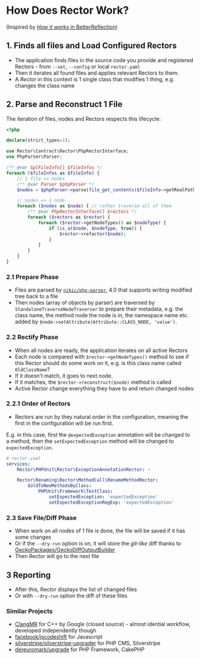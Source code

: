 # How Does Rector Work?

(Inspired by [*How it works* in BetterReflection](https://github.com/Roave/BetterReflection/blob/master/docs/how-it-works.md))

## 1. Finds all files and Load Configured Rectors

- The application finds files in the source code you provide and registered Rectors - from `--set`, `--config` or local `rector.yaml`
- Then it iterates all found files and applies relevant Rectors to them.
- A *Rector* in this context is 1 single class that modifies 1 thing, e.g. changes the class name

## 2. Parse and Reconstruct 1 File

The iteration of files, nodes and Rectors respects this lifecycle:

```php
<?php

declare(strict_types=1);

use Rector\Contract\Rector\PhpRectorInterface;
use PhpParser\Parser;

/** @var SplFileInfo[] $fileInfos */
foreach ($fileInfos as $fileInfo) {
    // 1 file => nodes
    /** @var Parser $phpParser */
    $nodes = $phpParser->parse(file_get_contents($fileInfo->getRealPath()));

    // nodes => 1 node
    foreach ($nodes as $node) { // rather traverse all of them
        /** @var PhpRectorInterface[] $rectors */
        foreach ($rectors as $rector) {
            foreach ($rector->getNodeTypes() as $nodeType) {
                if (is_a($node, $nodeType, true)) {
                    $rector->refactor($node);
                }
            }
        }
    }
}
```

### 2.1 Prepare Phase

- Files are parsed by [`nikic/php-parser`](https://github.com/nikic/PHP-Parser), 4.0 that supports writing modified tree back to a file
- Then nodes (array of objects by parser) are traversed by `StandaloneTraverseNodeTraverser` to prepare their metadata, e.g. the class name, the method node the node is in, the namespace name etc. added by `$node->setAttribute(Attribute::CLASS_NODE, 'value')`.

### 2.2 Rectify Phase

- When all nodes are ready, the application iterates on all active Rectors
- Each node is compared with `$rector->getNodeTypes()` method to see if this Rector should do some work on it, e.g. is this class name called `OldClassName`?
- If it doesn't match, it goes to next node.
- If it matches, the `$rector->reconstruct($node)` method is called
- Active Rector change everything they have to and return changed nodes

### 2.2.1 Order of Rectors

- Rectors are run by they natural order in the configuration, meaning the first
in the configuration will be run first.

E.g. in this case, first the `@expectedException` annotation will be changed to a method,
 then the `setExpectedException` method will be changed to `expectedException`.

```yaml
# rector.yaml
services:
    Rector\PHPUnit\Rector\ExceptionAnnotationRector: ~

    Rector\Renaming\Rector\MethodCall\RenameMethodRector:
        $oldToNewMethodsByClass:
            PHPUnit\Framework\TestClass:
                setExpectedException: 'expectedException'
                setExpectedExceptionRegExp: 'expectedException'
```

### 2.3 Save File/Diff Phase

- When work on all nodes of 1 file is done, the file will be saved if it has some changes
- Or if the `--dry-run` option is on, it will store the *git-like* diff thanks to [GeckoPackages/GeckoDiffOutputBuilder](https://github.com/GeckoPackages/GeckoDiffOutputBuilder)
- Then Rector will go to the next file

## 3 Reporting

- After this, Rector displays the list of changed files
- Or with `--dry-run` option the diff of these files

### Similar Projects

- [ClangMR](https://static.googleusercontent.com/media/research.google.com/en//pubs/archive/41342.pdf) for C++ by Google (closed source) - almost idential workflow, developed independently though
- [facebook/jscodeshift](https://github.com/facebook/jscodeshift) for Javascript
- [silverstripe/silverstripe-upgrader](https://github.com/silverstripe/silverstripe-upgrader) for PHP CMS, Silverstripe
- [dereuromark/upgrade](https://github.com/dereuromark/upgrade) for PHP Framework, CakePHP

